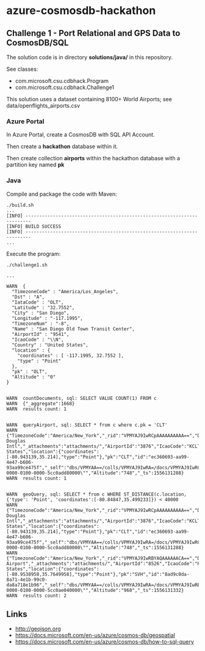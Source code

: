 # azure-cosmosdb-hackathon

## Challenge 1 - Port Relational and GPS Data to CosmosDB/SQL

The solution code is in directory **solutions/java/** in this repository.

See classes:
- com.microsoft.csu.cdbhack.Program
- com.microsoft.csu.cdbhack.Challenge1

This solution uses a dataset containing 8100+ World Airports;
see data/openflights_airports.csv

### Azure Portal

In Azure Portal, create a CosmosDB with SQL API Account.

Then create a **hackathon** database within it.

Then create collection **airports** within the hackathon database
with a partition key named **pk**

### Java

Compile and package the code with Maven:
```
./build.sh
...
[INFO] ------------------------------------------------------------------------
[INFO] BUILD SUCCESS
[INFO] ------------------------------------------------------------------------
...
```

Execute the program:
```
./challenge1.sh

...

WARN  {
  "TimezoneCode" : "America/Los_Angeles",
  "Dst" : "A",
  "IataCode" : "OLT",
  "Latitude" : "32.7552",
  "City" : "San Diego",
  "Longitude" : "-117.1995",
  "TimezoneNum" : "-8",
  "Name" : "San Diego Old Town Transit Center",
  "AirportId" : "9541",
  "IcaoCode" : "\\N",
  "Country" : "United States",
  "location" : {
    "coordinates" : [ -117.1995, 32.7552 ],
    "type" : "Point"
  },
  "pk" : "OLT",
  "Altitude" : "0"
}


WARN  countDocuments, sql: SELECT VALUE COUNT(1) FROM c
WARN  {"_aggregate":1668}
WARN  results count: 1


WARN  queryAirport, sql: SELECT * from c where c.pk = 'CLT'
WARN  {"TimezoneCode":"America/New_York","_rid":"VPMYAJ9IwRCpAAAAAAAAAA==","Dst":"A","IataCode":"CLT","Latitude":"35.214","City":"Charlotte","Longitude":"-80.943139","TimezoneNum":"-5","Name":"Charlotte Douglas Intl","_attachments":"attachments/","AirportId":"3876","IcaoCode":"KCLT","Country":"United States","location":{"coordinates":[-80.943139,35.214],"type":"Point"},"pk":"CLT","id":"ec360693-aa99-4e47-b606-93aa99ce475f","_self":"dbs/VPMYAA==/colls/VPMYAJ9IwRA=/docs/VPMYAJ9IwRCpAAAAAAAAAA==/","_etag":"\"0e005315-0000-0100-0000-5cc0add80000\"","Altitude":"748","_ts":1556131288}
WARN  results count: 1


WARN  geoQuery, sql: SELECT * from c WHERE ST_DISTANCE(c.location, {'type': 'Point', 'coordinates':[-80.84847,35.499233]}) < 40000
WARN  {"TimezoneCode":"America/New_York","_rid":"VPMYAJ9IwRCpAAAAAAAAAA==","Dst":"A","IataCode":"CLT","Latitude":"35.214","City":"Charlotte","Longitude":"-80.943139","TimezoneNum":"-5","Name":"Charlotte Douglas Intl","_attachments":"attachments/","AirportId":"3876","IcaoCode":"KCLT","Country":"United States","location":{"coordinates":[-80.943139,35.214],"type":"Point"},"pk":"CLT","id":"ec360693-aa99-4e47-b606-93aa99ce475f","_self":"dbs/VPMYAA==/colls/VPMYAJ9IwRA=/docs/VPMYAJ9IwRCpAAAAAAAAAA==/","_etag":"\"0e005315-0000-0100-0000-5cc0add80000\"","Altitude":"748","_ts":1556131288}
WARN  {"TimezoneCode":"America/New_York","_rid":"VPMYAJ9IwRBYAQAAAAAACA==","Dst":"A","IataCode":"SVH","Latitude":"35.7649958","City":"Statesville","Longitude":"-80.9538958","TimezoneNum":"-5","Name":"Regional Airport","_attachments":"attachments/","AirportId":"8526","IcaoCode":"KSVH","Country":"United States","location":{"coordinates":[-80.9538958,35.7649958],"type":"Point"},"pk":"SVH","id":"8ad9c0da-8a71-4e1b-99c0-da8a718e1b96","_self":"dbs/VPMYAA==/colls/VPMYAJ9IwRA=/docs/VPMYAJ9IwRBYAQAAAAAACA==/","_etag":"\"060035cd-0000-0100-0000-5cc0ae040000\"","Altitude":"968","_ts":1556131332}
WARN  results count: 2
```

## Links

- http://geojson.org
- https://docs.microsoft.com/en-us/azure/cosmos-db/geospatial
- https://docs.microsoft.com/en-us/azure/cosmos-db/how-to-sql-query
